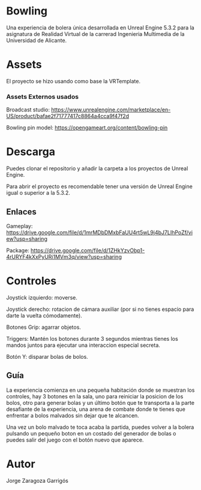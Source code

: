 # Bowling

Una experiencia de bolera única desarrollada en Unreal Engine 5.3.2 para la asignatura de Realidad Virtual de la carrerad Ingenieria Multimedia de la Universidad de Alicante.

# Assets
El proyecto se hizo usando como base la VRTemplate.

### Assets Externos usados
Broadcast studio: https://www.unrealengine.com/marketplace/en-US/product/bafae2f71777417c8864a4cca9f47f2d

Bowling pin model: https://opengameart.org/content/bowling-pin

# Descarga
Puedes clonar el repositorio y añadir la carpeta a los proyectos de Unreal Engine.

Para abrir el proyecto es recomendable tener una versión de Unreal Engine igual o superior a la 5.3.2.

## Enlaces
Gameplay: https://drive.google.com/file/d/1mrMDbDMxbFaUU4rt5wL9j4bJ7LIhPoZf/view?usp=sharing

Package: https://drive.google.com/file/d/1ZHkYzvObp1-4rURYF4kXxPyURi1MVm3q/view?usp=sharing

# Controles
Joystick izquierdo: moverse.

Joystick derecho: rotacion de cámara auxiliar (por si no tienes espacio para darte la vuelta cómodamente).

Botones Grip: agarrar objetos.

Triggers: Mantén los botones durante 3 segundos mientras tienes los mandos juntos para ejecutar una interaccion especial  secreta.

Botón Y: disparar bolas de bolos.

## Guía
La experiencia comienza en una pequeña habitación donde se muestran los controles, hay 3 botones en la sala, uno para reiniciar la posicion de los bolos, otro para generar bolas  y un último botón que te transporta a la parte desafiante de la experiencia, una arena de combate donde te tienes que enfrentar a bolos malvados sin dejar que te alcancen.

Una vez un bolo malvado te toca acaba la partida, puedes volver a la bolera pulsando un pequeño boton en un costado del generador de bolas o puedes salir del juego con el botón nuevo que aparece.

# Autor
Jorge Zaragoza Garrigós
